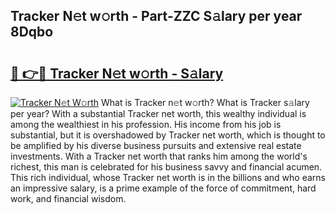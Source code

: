 ## Tracker N𝚎t w𝚘rth - Part-ZZC S𝚊lary per year 8Dqbo

# <h2><a href="http://gc0a9q.nevu.top/?p=Tracker">🔗 👉🔴 Tracker N𝚎t w𝚘rth - S𝚊lary</a></h2>

[![Tracker N𝚎t W𝚘rth](https://i.imgur.com/Oavwk0R.jpeg)](http://gc0a9q.nevu.top/?p=Tracker)
What is Tracker n𝚎t w𝚘rth? What is Tracker s𝚊lary per year?
With a substantial Tracker net worth, this wealthy individual is among the wealthiest in his profession. His income from his job is substantial, but it is overshadowed by Tracker net worth, which is thought to be amplified by his diverse business pursuits and extensive real estate investments. With a Tracker net worth that ranks him among the world's richest, this man is celebrated for his business savvy and financial acumen. This rich individual, whose Tracker net worth is in the billions and who earns an impressive salary, is a prime example of the force of commitment, hard work, and financial wisdom.
